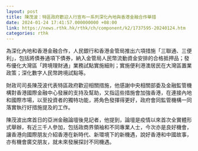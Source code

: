 ```yaml
---
layout: post
title: 陳茂波：特區政府歡迎人行宣布一系列深化內地與香港金融合作舉措
date: 2024-01-24 17:41:57.000000000 +08:00
link: https://news.rthk.hk/rthk/ch/component/k2/1737595-20240124.htm
categories: rthk
---
```


為深化內地和香港金融合作，人民銀行和香港金管局推出六項措施「三聯通、三便利」，包括將債券通項下債券，納入金管局人民幣流動資金安排的合格抵押品；發布優化大灣區「跨境理財通」業務試點實施細則；實施便利港澳居民在大灣區置業政策；深化數字人民幣跨境試點等。

財政司司長陳茂波代表特區政府歡迎相關措施，他感謝中央相關部委及金融監管機構對香港國際金融中心發展的支持及幫助，又指這些措施會加強香港，在連接內地和國際市場，以至投資者的獨特功能，將角色發揮得更好，政府會同監管機構一同落實執行好措施提及的工作。

陳茂波出席首日的亞洲金融論壇後見記者，他提到，論壇是疫情以來首次全實體形式舉辦，有近三千人參加，包括政商界領袖和不同專業人士，今次亦是良好機會，讓香港向國際朋友介紹香港在新時代、新環境下的新機遇，說好香港和中國故事，亦有機會廣交朋友，就未來發展探討不同機遇。
